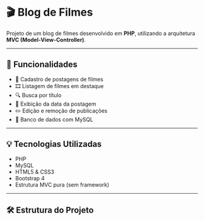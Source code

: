 # 🎬 Blog de Filmes

Projeto de um blog de filmes desenvolvido em **PHP**, utilizando a arquitetura **MVC (Model-View-Controller)**.

---

## 📌 Funcionalidades

- 📝 Cadastro de postagens de filmes
- 🎞 Listagem de filmes em destaque
- 🔍 Busca por título
- 📅 Exibição da data da postagem
- ✏️ Edição e remoção de publicações
- 💾 Banco de dados com MySQL

---

## 💡 Tecnologias Utilizadas

- PHP
- MySQL
- HTML5 & CSS3
- Bootstrap 4
- Estrutura MVC pura (sem framework)

---

## 🛠 Estrutura do Projeto

